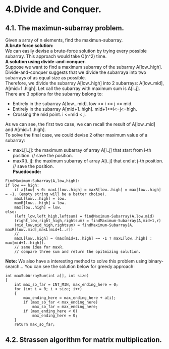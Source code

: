 # 4.Divide and Conquer.  
## 4.1. The maximun-subarray problem.  
Given a array of n elements, find the maximun-subarray.  
**A brute force solution:**  
We can easily devise a brute-force solution by trying every possible subarray. This approach would take O(n^2) time.  
**A solution using divide-and-conquer.**  
Suppose we want to find a maximum subarray of the subarray A[low..high]. Divide-and-conquer suggests that we divide the subarraya into two subarrays of as equal size as possible.  
Therefore, we divide the subarray A[low..high] into 2 subarrays: A[low..mid], A[mid+1..high]. Let call the subarray with maximum sum is A[i..j].  
There are 3 options for the subarray belong to:  
+ Entirely in the subarray A[low...mid]. low <= i <= j <= mid.    
+ Entirely in the subarray A[mid+1..high]. mid+1<=i<=j<=high.    
+ Crossing the mid point. i <=mid < j.  

As we can see, the first two case, we can recall the result of A[low..mid] and A[mid+1..high].    
To solve the final case, we could devise 2 other maximum value of a subarray:  
+ maxL[i..j]: the maximum subarray of array A[i..j] that start from i-th position.  // save the position.
+ maxR[i..j]: the maximum subarray of array A[i..j] that end at j-th position.  // save the position.  
**Psuedocode:**
```
FindMaximum-Subarray(A,low,high):  
if low == high:  
	if a[low] < 0: maxL[low..high] = maxR[low..high] = max[low..high] = -1. (empty string will be a better choise).  
	maxL[low...high] = low.  
	maxR[low...high] = low.  
	max[low..high] = low.  
else:  
	(left_low,left_high,leftsum) = findMaximum-Subarray(A,low,mid)  
	(right_low,right_high,rightsum) = findMaximum-Subarray(A,mid+1,r)  
	(mid_low,mid_high,rightsum) = findMaximum-Subarray(A, maxR[low..mid],maxL[mid+1..r])  
	//
	maxL[low..high] = (max[mid+1..high] == -1 ? maxL[low..high] : max[mid+1..high]).  
	// same idea for maxR.  
	// compare three sum and return the opitmizing solution.  
```
**Note:** We also have a interesting method to solve this problem using binary-search... You can see the solution below for greedy approach:  
```
int maxSubArraySum(int a[], int size)   
{  
    int max_so_far = INT_MIN, max_ending_here = 0;  
    for (int i = 0; i < size; i++)  
    {  
        max_ending_here = max_ending_here + a[i];  
        if (max_so_far < max_ending_here)  
            max_so_far = max_ending_here;  
        if (max_ending_here < 0)  
            max_ending_here = 0;  
    }  
    return max_so_far;   
```  

## 4.2. Strassen algorithm for matrix multiplication.  
